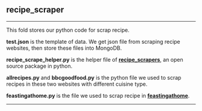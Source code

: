 ## recipe_scraper

---

This fold stores our python code for scrap recipe.

**test.json** is the template of data. We get json file from scraping recipe websites, then store these files into MongoDB.

**recipe_scrape_helper.py** is the helper file of **[recipe_scrapers](https://github.com/hhursev/recipe-scrapers)**, an open source package in python.

**allrecipes.py** and **bbcgoodfood.py** is the python file we used to scrap recipes in these two websites with different cuisine type.

**feastingathome.py** is the file we used to scrap recipe in **[feastingathome](https://www.feastingathome.com/)**.

---
